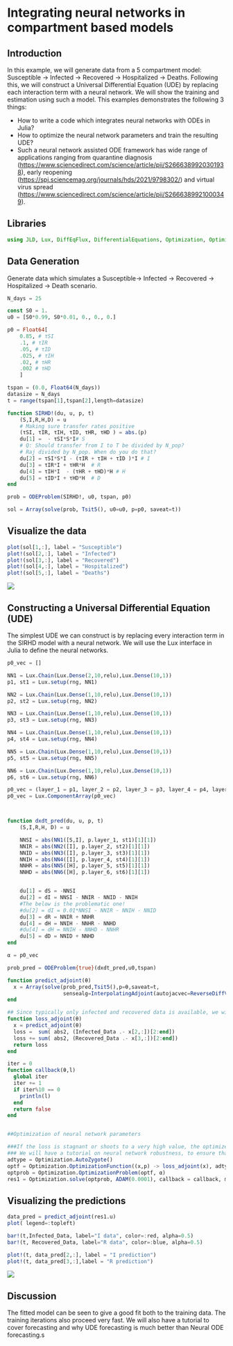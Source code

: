 # Integrating neural networks in compartment based models


## Introduction

In this example, we will generate data from a 5 compartment model: Susceptible -> Infected -> Recovered -> Hospitalized -> Deaths. Following this, we will construct a Universal Differential Equation (UDE) by replacing each interaction term with a neural network. We will show the training and estimation using such a model. This examples demonstrates the following 3 things:

- How to write a code which integrates neural networks with ODEs in Julia?
- How to optimize the neural network parameters and train the resulting UDE?
- Such a neural network assisted ODE framework has wide range of applications ranging from quarantine diagnosis (https://www.sciencedirect.com/science/article/pii/S2666389920301938), early reopening (https://spj.sciencemag.org/journals/hds/2021/9798302/) and virtual virus spread (https://www.sciencedirect.com/science/article/pii/S2666389921000349).

## Libraries

```julia
using JLD, Lux, DiffEqFlux, DifferentialEquations, Optimization, OptimizationOptimJL, Random, Plots
```
## Data Generation
Generate data which simulates a Susceptible-> Infected -> Recovered -> Hospitalized -> Death scenario.

```julia
N_days = 25

const S0 = 1.
u0 = [S0*0.99, S0*0.01, 0., 0., 0.]

p0 = Float64[
    0.85, # τSI
    .1, # τIR
    .05, # τID
    .025, # τIH
    .02, # τHR
    .002 # τHD
    ]

tspan = (0.0, Float64(N_days))
datasize = N_days
t = range(tspan[1],tspan[2],length=datasize)

function SIRHD!(du, u, p, t)
    (S,I,R,H,D) = u
    # Making sure transfer rates positive
    (τSI, τIR, τIH, τID, τHR, τHD ) = abs.(p)
    du[1] =  - τSI*S*I# S
    # Q: Should transfer from I to T be divided by N_pop?
    # Raj divided by N_pop. When do you do that?
    du[2] = τSI*S*I - (τIR + τIH + τID )*I # I
    du[3] = τIR*I + τHR*H  # R
    du[4] = τIH*I  - (τHR + τHD)*H # H
    du[5] = τID*I + τHD*H  # D
end

prob = ODEProblem(SIRHD!, u0, tspan, p0)

sol = Array(solve(prob, Tsit5(), u0=u0, p=p0, saveat=t))
```

## Visualize the data
```julia
plot(sol[1,:], label = "Susceptible")
plot!(sol[2,:], label = "Infected")
plot!(sol[3,:], label = "Recovered")
plot!(sol[4,:], label = "Hospitalized")
plot!(sol[5,:], label = "Deaths")
```
![](Figures/5compartment_data.png)

## Constructing a Universal Differential Equation (UDE)
The simplest UDE we can construct is by replacing every interaction term in the SIRHD model with a neural network. We will use the Lux interface in Julia to define the neural networks.

```julia
p0_vec = []

NN1 = Lux.Chain(Lux.Dense(2,10,relu),Lux.Dense(10,1))
p1, st1 = Lux.setup(rng, NN1)

NN2 = Lux.Chain(Lux.Dense(1,10,relu),Lux.Dense(10,1))
p2, st2 = Lux.setup(rng, NN2)

NN3 = Lux.Chain(Lux.Dense(1,10,relu),Lux.Dense(10,1))
p3, st3 = Lux.setup(rng, NN3)

NN4 = Lux.Chain(Lux.Dense(1,10,relu),Lux.Dense(10,1))
p4, st4 = Lux.setup(rng, NN4)

NN5 = Lux.Chain(Lux.Dense(1,10,relu),Lux.Dense(10,1))
p5, st5 = Lux.setup(rng, NN5)

NN6 = Lux.Chain(Lux.Dense(1,10,relu),Lux.Dense(10,1))
p6, st6 = Lux.setup(rng, NN6)

p0_vec = (layer_1 = p1, layer_2 = p2, layer_3 = p3, layer_4 = p4, layer_5 = p5, layer_6 = p6)
p0_vec = Lux.ComponentArray(p0_vec)



function dxdt_pred(du, u, p, t)
    (S,I,R,H, D) = u

    NNSI = abs(NN1([S,I], p.layer_1, st1)[1][1])
    NNIR = abs(NN2([I], p.layer_2, st2)[1][1])
    NNID = abs(NN3([I], p.layer_3, st3)[1][1])
    NNIH = abs(NN4([I], p.layer_4, st4)[1][1])
    NNHR = abs(NN5([H], p.layer_5, st5)[1][1])
    NNHD = abs(NN6([H], p.layer_6, st6)[1][1])


    du[1] = dS = -NNSI
    du[2] = dI = NNSI - NNIR - NNID - NNIH
    #The below is the problematic one!
    #du[2] = dI = 0.01*NNSI - NNIR - NNIH - NNID
    du[3] = dR = NNIR + NNHR
    du[4] = dH = NNIH - NNHR - NNHD
    #du[4] = dH = NNIH - NNHD - NNHR
    du[5] = dD = NNID + NNHD
end

α = p0_vec

prob_pred = ODEProblem{true}(dxdt_pred,u0,tspan)

function predict_adjoint(θ)
  x = Array(solve(prob_pred,Tsit5(),p=θ,saveat=t,
                  sensealg=InterpolatingAdjoint(autojacvec=ReverseDiffVJP(true))))
end

## Since typically only infected and recovered data is available, we will use that to define our loss function
function loss_adjoint(θ)
  x = predict_adjoint(θ)
  loss =  sum( abs2, (Infected_Data .- x[2,:])[2:end])
  loss += sum( abs2, (Recovered_Data .- x[3,:])[2:end])
  return loss
end

iter = 0
function callback(θ,l)
  global iter
  iter += 1
  if iter%10 == 0
    println(l)
  end
  return false
end


##Optimization of neural network parameters

###If the loss is stagnant or shoots to a very high value, the optimizer is stuck in a minima. To avoid this, you will need to run the code again so that the neural networks are initialized differently.
### We will have a tutorial on neural network robustness, to ensure that a large number of initializations actually converge.
adtype = Optimization.AutoZygote()
optf = Optimization.OptimizationFunction((x,p) -> loss_adjoint(x), adtype)
optprob = Optimization.OptimizationProblem(optf, α)
res1 = Optimization.solve(optprob, ADAM(0.0001), callback = callback, maxiters = 15000)
```

## Visualizing the predictions
```julia
data_pred = predict_adjoint(res1.u)
plot( legend=:topleft)

bar!(t,Infected_Data, label="I data", color=:red, alpha=0.5)
bar!(t, Recovered_Data, label="R data", color=:blue, alpha=0.5)

plot!(t, data_pred[2,:], label = "I prediction")
plot!(t, data_pred[3,:],label = "R prediction")
```
![](Figures/UDE_Epidemiolog_5compartment.png)

## Discussion
The fitted model can be seen to give a good fit both to the training data. The training iterations also proceed very fast. We will also have a tutorial to cover forecasting and why UDE forecasting is much better than Neural ODE forecasting.s
